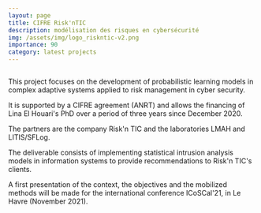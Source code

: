 ```yaml
---
layout: page
title: CIFRE Risk'nTIC
description: modélisation des risques en cybersécurité
img: /assets/img/logo_riskntic-v2.png
importance: 90
category: latest projects
---
```


<div class="row">
    <div class="col-sm mt-3 mt-md-0">
        <img class="img-fluid rounded z-depth-1" src="{{ '/assets/img/logo_riskntic-v2.png' | relative_url }}" alt="" title="XTerM logo"/>
    </div>
</div>
<!--
<div class="caption">
    Risk'n TIC logo
</div>
-->

This project focuses on the development of probabilistic learning models in complex adaptive systems applied to risk management in cyber security.

It is supported by a CIFRE agreement (ANRT) and allows the financing of Lina El Houari's PhD over a period of three years since December 2020.

The partners are the company Risk'n TIC and the laboratories LMAH and LITIS/SFLog.

The deliverable consists of implementing statistical intrusion analysis models in information systems to provide recommendations to Risk'n TIC's clients. 

A first presentation of the context, the objectives and the mobilized methods will be made for the international conference ICoSCal'21, in Le Havre (November 2021).
